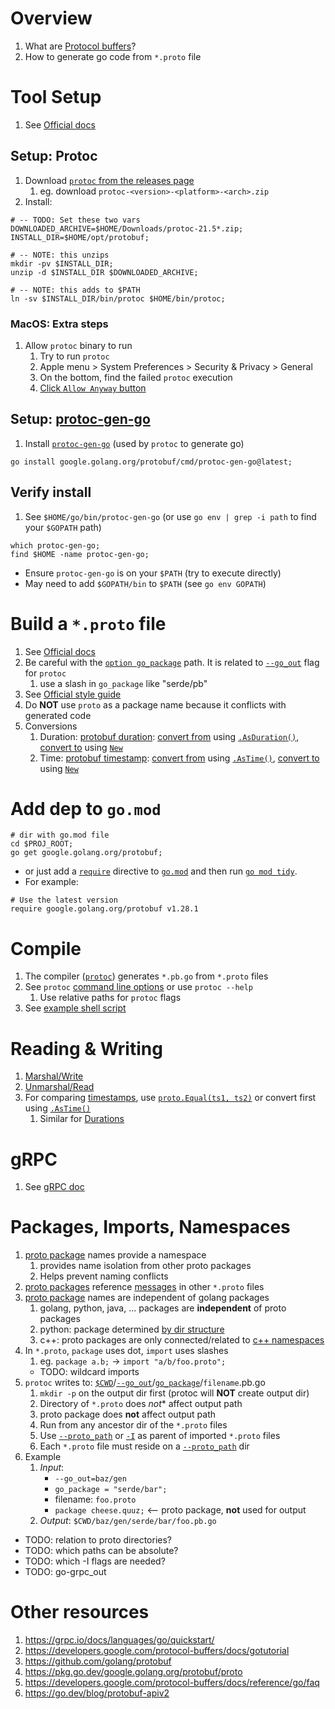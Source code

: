 # Overview
1. What are [Protocol buffers](https://developers.google.com/protocol-buffers/docs/gotutorial)?
1. How to generate go code from `*.proto` file


# Tool Setup
1. See [Official docs](https://developers.google.com/protocol-buffers/docs/gotutorial#compiling-your-protocol-buffers)

## Setup: Protoc
1. Download [`protoc` from the releases page](https://github.com/protocolbuffers/protobuf/releases)
    1. eg. download `protoc-<version>-<platform>-<arch>.zip`
1. Install:
```
# -- TODO: Set these two vars
DOWNLOADED_ARCHIVE=$HOME/Downloads/protoc-21.5*.zip;
INSTALL_DIR=$HOME/opt/protobuf;

# -- NOTE: this unzips
mkdir -pv $INSTALL_DIR;
unzip -d $INSTALL_DIR $DOWNLOADED_ARCHIVE;

# -- NOTE: this adds to $PATH
ln -sv $INSTALL_DIR/bin/protoc $HOME/bin/protoc;
```

### MacOS: Extra steps
1. Allow `protoc` binary to run
    1. Try to run `protoc`
    1. Apple menu > System Preferences > Security & Privacy > General
    1. On the bottom, find the failed `protoc` execution
    1. [Click `Allow Anyway` button](https://www.alphr.com/cannot-be-opened-because-the-developer-cannot-be-verified/)


## Setup: [protoc-gen-go](https://pkg.go.dev/google.golang.org/protobuf)
1. Install [`protoc-gen-go`](https://pkg.go.dev/google.golang.org/protobuf) (used by `protoc` to generate go)
```
go install google.golang.org/protobuf/cmd/protoc-gen-go@latest;
```

## Verify install
1. See `$HOME/go/bin/protoc-gen-go` (or use `go env | grep -i path` to find your `$GOPATH` path)
```
which protoc-gen-go;
find $HOME -name protoc-gen-go;
```
- Ensure `protoc-gen-go` is on your `$PATH` (try to execute directly)
- May need to add `$GOPATH/bin` to `$PATH` (see `go env GOPATH`)


# Build a `*.proto` file
1. See [Official docs](https://developers.google.com/protocol-buffers/docs/proto3)
1. Be careful with the [`option go_package`](https://developers.google.com/protocol-buffers/docs/reference/go-generated#package) path.  It is related to [`--go_out`](https://developers.google.com/protocol-buffers/docs/reference/go-generated#invocation) flag for `protoc`
    1. use a slash in `go_package` like "serde/pb"
1. See [Official style guide](https://developers.google.com/protocol-buffers/docs/style)
1. Do **NOT** use `proto` as a package name because it conflicts with generated code
1. Conversions
    1. Duration: [protobuf duration](https://pkg.go.dev/google.golang.org/protobuf/types/known/durationpb): [convert from](https://pkg.go.dev/google.golang.org/protobuf@v1.28.1/types/known/durationpb#hdr-Conversion_to_a_Go_Duration) using [`.AsDuration()`](https://pkg.go.dev/google.golang.org/protobuf/types/known/durationpb#Duration.AsDuration), [convert to](https://pkg.go.dev/google.golang.org/protobuf@v1.28.1/types/known/durationpb#hdr-Conversion_from_a_Go_Duration) using [`New`](https://pkg.go.dev/google.golang.org/protobuf@v1.28.1/types/known/durationpb#New)
    1. Time: [protobuf timestamp](https://pkg.go.dev/google.golang.org/protobuf@v1.28.1/types/known/timestamppb): [convert from](https://pkg.go.dev/google.golang.org/protobuf/types/known/timestamppb#hdr-Conversion_to_a_Go_Time) using [`.AsTime()`](https://pkg.go.dev/google.golang.org/protobuf/types/known/timestamppb#Timestamp.AsTime), [convert to](https://pkg.go.dev/google.golang.org/protobuf/types/known/timestamppb#hdr-Conversion_from_a_Go_Time) using [`New`](https://pkg.go.dev/google.golang.org/protobuf/types/known/timestamppb#New)


# Add dep to `go.mod`
```
# dir with go.mod file
cd $PROJ_ROOT;
go get google.golang.org/protobuf;
```
- or just add a [`require`](https://go.dev/ref/mod#go-mod-file-require) directive to [`go.mod`](https://go.dev/ref/mod#go-mod-file) and then run [`go mod tidy`](https://go.dev/ref/mod#go-mod-tidy).
- For example:
```
# Use the latest version
require google.golang.org/protobuf v1.28.1
```


# Compile
1. The compiler ([`protoc`](https://github.com/protocolbuffers/protobuf/releases)) generates `*.pb.go` from `*.proto` files
1. See `protoc` [command line options](https://manpages.ubuntu.com/manpages/trusty/man1/protoc.1.html) or use `protoc --help`
    1. Use relative paths for `protoc` flags
1. See [example shell script](../bash/examples/go/build.protobuf.sh)


# Reading & Writing
1. [Marshal/Write](https://developers.google.com/protocol-buffers/docs/gotutorial#writing_a_message)
1. [Unmarshal/Read](https://developers.google.com/protocol-buffers/docs/gotutorial#reading_a_message)
1. For comparing [timestamps](https://pkg.go.dev/google.golang.org/protobuf/types/known/timestamppb), use [`proto.Equal(ts1, ts2)`](https://pkg.go.dev/google.golang.org/protobuf/proto#Equal) or convert first using [`.AsTime()`](https://pkg.go.dev/google.golang.org/protobuf/types/known/timestamppb#Timestamp.AsTime)
    1. Similar for [Durations](https://pkg.go.dev/google.golang.org/protobuf/types/known/durationpb#pkg-overview)


# gRPC
1. See [gRPC doc](./grpc.md)


# Packages, Imports, Namespaces
1. [proto package](https://developers.google.com/protocol-buffers/docs/proto3#packages) names provide a namespace
    1. provides name isolation from other proto packages
    1. Helps prevent naming conflicts
1. [proto packages](https://developers.google.com/protocol-buffers/docs/proto3#packages) reference [messages](https://developers.google.com/protocol-buffers/docs/proto3#simple) in other `*.proto` files
1. [proto package](https://developers.google.com/protocol-buffers/docs/proto3#packages) names are independent of golang packages
    1. golang, python, java, ... packages are **independent** of proto packages
    1. python: package determined [by dir structure](https://developers.google.com/protocol-buffers/docs/pythontutorial#defining-your-protocol-format)
    1. c++: proto packages are only connected/related to [c++ namespaces](https://developers.google.com/protocol-buffers/docs/cpptutorial#defining-your-protocol-format)
1. In `*.proto`, `package` uses dot, `import` uses slashes
    1. eg. `package a.b;` -> `import "a/b/foo.proto";`
    - TODO: wildcard imports
1. `protoc` writes to: [`$CWD`](https://en.wikipedia.org/wiki/Working_directory)/[`--go_out`](https://developers.google.com/protocol-buffers/docs/reference/go-generated#invocation)/[`go_package`](https://developers.google.com/protocol-buffers/docs/reference/go-generated#package)/`filename`.pb.go
    1. `mkdir -p` on the output dir first (protoc will **NOT** create output dir)
    1. Directory of `*.proto` does *not** affect output path
    1. proto package does **not** affect output path
    1. Run from any ancestor dir of the `*.proto` files
    1. Use [`--proto_path`](https://developers.google.com/protocol-buffers/docs/proto3#generating) or [`-I`](https://developers.google.com/protocol-buffers/docs/proto3#generating) as parent of imported `*.proto` files
    1. Each `*.proto` file must reside on a [`--proto_path`](https://developers.google.com/protocol-buffers/docs/proto3#generating) dir
1. Example
    1. *Input*:
        - `--go_out=baz/gen`
        - `go_package = "serde/bar";`
        - filename: `foo.proto`
        - `package cheese.quuz;`  <-- proto package, **not** used for output
    1. *Output*: `$CWD/baz/gen/serde/bar/foo.pb.go`

- TODO: relation to proto directories?
- TODO: which paths can be absolute?
- TODO: which -I flags are needed?
- TODO: go-grpc_out


# Other resources
1. https://grpc.io/docs/languages/go/quickstart/
1. https://developers.google.com/protocol-buffers/docs/gotutorial
1. https://github.com/golang/protobuf
1. https://pkg.go.dev/google.golang.org/protobuf/proto
1. https://developers.google.com/protocol-buffers/docs/reference/go/faq
1. https://go.dev/blog/protobuf-apiv2